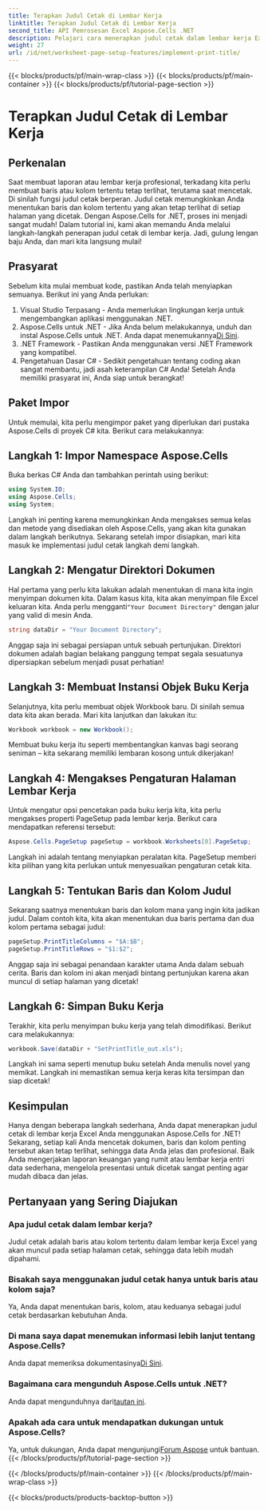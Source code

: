 ```yaml
---
title: Terapkan Judul Cetak di Lembar Kerja
linktitle: Terapkan Judul Cetak di Lembar Kerja
second_title: API Pemrosesan Excel Aspose.Cells .NET
description: Pelajari cara menerapkan judul cetak dalam lembar kerja Excel dengan Aspose.Cells untuk .NET menggunakan tutorial langkah demi langkah yang sederhana ini.
weight: 27
url: /id/net/worksheet-page-setup-features/implement-print-title/
---
```


{{< blocks/products/pf/main-wrap-class >}}
{{< blocks/products/pf/main-container >}}
{{< blocks/products/pf/tutorial-page-section >}}

# Terapkan Judul Cetak di Lembar Kerja

## Perkenalan
Saat membuat laporan atau lembar kerja profesional, terkadang kita perlu membuat baris atau kolom tertentu tetap terlihat, terutama saat mencetak. Di sinilah fungsi judul cetak berperan. Judul cetak memungkinkan Anda menentukan baris dan kolom tertentu yang akan tetap terlihat di setiap halaman yang dicetak. Dengan Aspose.Cells for .NET, proses ini menjadi sangat mudah! Dalam tutorial ini, kami akan memandu Anda melalui langkah-langkah penerapan judul cetak di lembar kerja. Jadi, gulung lengan baju Anda, dan mari kita langsung mulai!
## Prasyarat
Sebelum kita mulai membuat kode, pastikan Anda telah menyiapkan semuanya. Berikut ini yang Anda perlukan:
1. Visual Studio Terpasang - Anda memerlukan lingkungan kerja untuk mengembangkan aplikasi menggunakan .NET.
2.  Aspose.Cells untuk .NET - Jika Anda belum melakukannya, unduh dan instal Aspose.Cells untuk .NET. Anda dapat menemukannya[Di Sini](https://releases.aspose.com/cells/net/).
3. .NET Framework - Pastikan Anda menggunakan versi .NET Framework yang kompatibel.
4. Pengetahuan Dasar C# - Sedikit pengetahuan tentang coding akan sangat membantu, jadi asah keterampilan C# Anda!
Setelah Anda memiliki prasyarat ini, Anda siap untuk berangkat!
## Paket Impor
Untuk memulai, kita perlu mengimpor paket yang diperlukan dari pustaka Aspose.Cells di proyek C# kita. Berikut cara melakukannya:
## Langkah 1: Impor Namespace Aspose.Cells
Buka berkas C# Anda dan tambahkan perintah using berikut:
```csharp
using System.IO;
using Aspose.Cells;
using System;
```
Langkah ini penting karena memungkinkan Anda mengakses semua kelas dan metode yang disediakan oleh Aspose.Cells, yang akan kita gunakan dalam langkah berikutnya.
Sekarang setelah impor disiapkan, mari kita masuk ke implementasi judul cetak langkah demi langkah.
## Langkah 2: Mengatur Direktori Dokumen
Hal pertama yang perlu kita lakukan adalah menentukan di mana kita ingin menyimpan dokumen kita. Dalam kasus kita, kita akan menyimpan file Excel keluaran kita. Anda perlu mengganti`"Your Document Directory"` dengan jalur yang valid di mesin Anda.
```csharp
string dataDir = "Your Document Directory";
```
Anggap saja ini sebagai persiapan untuk sebuah pertunjukan. Direktori dokumen adalah bagian belakang panggung tempat segala sesuatunya dipersiapkan sebelum menjadi pusat perhatian!
## Langkah 3: Membuat Instansi Objek Buku Kerja
Selanjutnya, kita perlu membuat objek Workbook baru. Di sinilah semua data kita akan berada. Mari kita lanjutkan dan lakukan itu:
```csharp
Workbook workbook = new Workbook();
```
Membuat buku kerja itu seperti membentangkan kanvas bagi seorang seniman – kita sekarang memiliki lembaran kosong untuk dikerjakan!
## Langkah 4: Mengakses Pengaturan Halaman Lembar Kerja
Untuk mengatur opsi pencetakan pada buku kerja kita, kita perlu mengakses properti PageSetup pada lembar kerja. Berikut cara mendapatkan referensi tersebut:
```csharp
Aspose.Cells.PageSetup pageSetup = workbook.Worksheets[0].PageSetup;
```
Langkah ini adalah tentang menyiapkan peralatan kita. PageSetup memberi kita pilihan yang kita perlukan untuk menyesuaikan pengaturan cetak kita.
## Langkah 5: Tentukan Baris dan Kolom Judul
Sekarang saatnya menentukan baris dan kolom mana yang ingin kita jadikan judul. Dalam contoh kita, kita akan menentukan dua baris pertama dan dua kolom pertama sebagai judul:
```csharp
pageSetup.PrintTitleColumns = "$A:$B";
pageSetup.PrintTitleRows = "$1:$2";
```
Anggap saja ini sebagai penandaan karakter utama Anda dalam sebuah cerita. Baris dan kolom ini akan menjadi bintang pertunjukan karena akan muncul di setiap halaman yang dicetak!
## Langkah 6: Simpan Buku Kerja
Terakhir, kita perlu menyimpan buku kerja yang telah dimodifikasi. Berikut cara melakukannya:
```csharp
workbook.Save(dataDir + "SetPrintTitle_out.xls");
```
Langkah ini sama seperti menutup buku setelah Anda menulis novel yang memikat. Langkah ini memastikan semua kerja keras kita tersimpan dan siap dicetak!
## Kesimpulan
Hanya dengan beberapa langkah sederhana, Anda dapat menerapkan judul cetak di lembar kerja Excel Anda menggunakan Aspose.Cells for .NET! Sekarang, setiap kali Anda mencetak dokumen, baris dan kolom penting tersebut akan tetap terlihat, sehingga data Anda jelas dan profesional. Baik Anda mengerjakan laporan keuangan yang rumit atau lembar kerja entri data sederhana, mengelola presentasi untuk dicetak sangat penting agar mudah dibaca dan jelas. 
## Pertanyaan yang Sering Diajukan
### Apa judul cetak dalam lembar kerja?
Judul cetak adalah baris atau kolom tertentu dalam lembar kerja Excel yang akan muncul pada setiap halaman cetak, sehingga data lebih mudah dipahami.
### Bisakah saya menggunakan judul cetak hanya untuk baris atau kolom saja?
Ya, Anda dapat menentukan baris, kolom, atau keduanya sebagai judul cetak berdasarkan kebutuhan Anda.
### Di mana saya dapat menemukan informasi lebih lanjut tentang Aspose.Cells?
 Anda dapat memeriksa dokumentasinya[Di Sini](https://reference.aspose.com/cells/net/).
### Bagaimana cara mengunduh Aspose.Cells untuk .NET?
 Anda dapat mengunduhnya dari[tautan ini](https://releases.aspose.com/cells/net/).
### Apakah ada cara untuk mendapatkan dukungan untuk Aspose.Cells?
 Ya, untuk dukungan, Anda dapat mengunjungi[Forum Aspose](https://forum.aspose.com/c/cells/9) untuk bantuan.
{{< /blocks/products/pf/tutorial-page-section >}}

{{< /blocks/products/pf/main-container >}}
{{< /blocks/products/pf/main-wrap-class >}}

{{< blocks/products/products-backtop-button >}}
